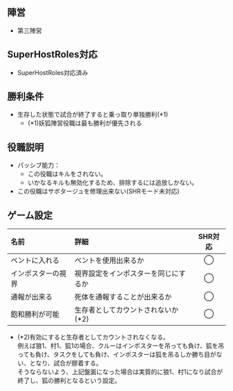 ## 陣営
- 第三陣営

## SuperHostRoles対応
- SuperHostRoles対応済み

## 勝利条件
- 生存した状態で試合が終了すると乗っ取り単独勝利(*1)
  - (*1)妖狐陣営役職は最も勝利が優先される

## 役職説明
- パッシブ能力：
  - この役職はキルをされない。
  - いかなるキルも無効化するため、排除するには追放しかない。
- この役職はサボタージュを修理出来ない(SHRモード未対応)

## ゲーム設定
| 名前 | 詳細 | SHR対応 |
| :-- | :-- | :--: |
| ベントに入れる | ベントを使用出来るか | ◯ |
| インポスターの視界 | 視界設定をインポスターを同じにするか | ◯ |
| 通報が出来る | 死体を通報することが出来るか | ◯ |
| 飽和勝利が可能 | 生存者としてカウントされないか(*2) | ◯ |

- (*2)有効にすると生存者としてカウントされなくなる。<br>
例えば狼1、村1、狐1の場合、クルーはインポスターを吊っても負け、狐を吊っても負け、タスクをしても負け、インポスターは狐を吊るしか勝ち目がない、となり、試合が膠着する。<br>
そうならないよう、上記盤面になった場合は実質的に狼1、村1になり試合が終了し、狐の勝利となるという設定。